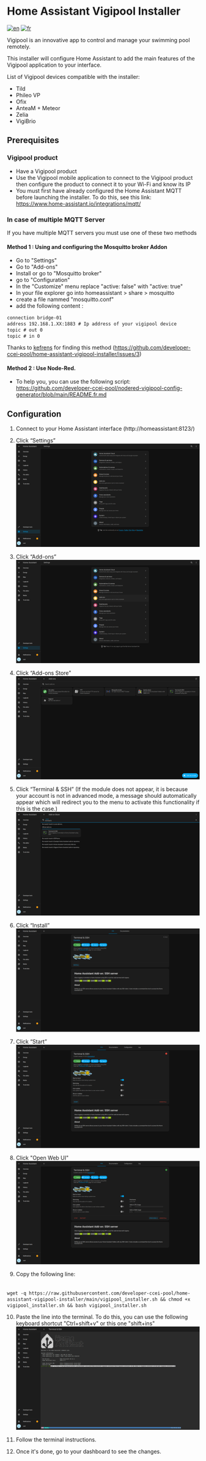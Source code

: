 # Home Assistant Vigipool Installer 

[![en](https://img.shields.io/badge/lang-en-white.svg)](https://github.com/developer-ccei-pool/home-assistant-vigipool-installer/blob/master/README.md)
[![fr](https://img.shields.io/badge/lang-fr-white.svg)](https://github.com/developer-ccei-pool/home-assistant-vigipool-installer/blob/master/README.fr.md)

Vigipool is an innovative app to control and manage your swimming pool remotely.

This installer will configure Home Assistant to add the main features of the Vigipool application to your interface.

List of Vigipool devices compatible with the installer:
- Tild
- Phileo VP
- Ofix
- AnteaM + Meteor
- Zelia
- VigiBrio

## Prerequisites

### Vigipool product

- Have a Vigipool product
- Use the Vigipool mobile application to connect to the Vigipool product then configure the product to connect it to your Wi-Fi and know its IP
- You must first have already configured the Home Assistant MQTT before launching the installer. To do this, see this link: https://www.home-assistant.io/integrations/mqtt/

### In case of multiple MQTT Server

If you have multiple MQTT servers you must use one of these two methods
#### Method 1 : Using and configuring the Mosquitto broker Addon
- Go to "Settings"
- Go to "Add-ons"
- Install or go to "Mosquitto broker"
- go to "Configuration"
- In the "Customize" menu replace "active: false" with "active: true"
- In your file explorer go into homeassistant > share > mosquitto
- create a file nammed "mosquitto.conf"
- add the following content : 
```
connection bridge-01
address 192.168.1.XX:1883 # Ip address of your vigipool device
topic # out 0
topic # in 0
```
Thanks to [kefrens](https://github.com/kefrens) for finding this method (https://github.com/developer-ccei-pool/home-assistant-vigipool-installer/issues/3)

#### Method 2 : Use Node-Red. 
- To help you, you can use the following script: https://github.com/developer-ccei-pool/nodered-vigipool-config-generator/blob/main/README.fr.md



## Configuration

1. Connect to your Home Assistant interface (http://homeassistant:8123/)

1. Click “Settings” ![step 1](https://raw.githubusercontent.com/developer-ccei-pool/home-assistant-vigipool-installer/main/img/en/1.png)

1. Click “Add-ons” ![step 2](https://raw.githubusercontent.com/developer-ccei-pool/home-assistant-vigipool-installer/main/img/en/2.png)

1. Click “Add-ons Store” ![step 3](https://raw.githubusercontent.com/developer-ccei-pool/home-assistant-vigipool-installer/main/img/en/3.png)

1. Click “Terminal & SSH” (If the module does not appear, it is because your account is not in advanced mode, a message should automatically appear which will redirect you to the menu to activate this functionality if this is the case.) ![step 4](https://raw.githubusercontent.com/developer-ccei-pool/home-assistant-vigipool-installer/main/img/en/4.png)

1. Click “Install” ![step 5](https://raw.githubusercontent.com/developer-ccei-pool/home-assistant-vigipool-installer/main/img/en/5.png)

1. Click “Start” ![step 6](https://raw.githubusercontent.com/developer-ccei-pool/home-assistant-vigipool-installer/main/img/en/6.png)

1. Click "Open Web UI" ![step 7](https://raw.githubusercontent.com/developer-ccei-pool/home-assistant-vigipool-installer/main/img/en/7.png)

1. Copy the following line: 
######
    wget -q https://raw.githubusercontent.com/developer-ccei-pool/home-assistant-vigipool-installer/main/vigipool_installer.sh && chmod +x vigipool_installer.sh && bash vigipool_installer.sh

10. Paste the line into the terminal. To do this, you can use the following keyboard shortcut "Ctrl+shift+v" or this one "shift+ins" ![step 8](https://raw.githubusercontent.com/developer-ccei-pool/home-assistant-vigipool-installer/main/img/en/8.png)

1. Follow the terminal instructions.

1. Once it's done, go to your dashboard to see the changes.
